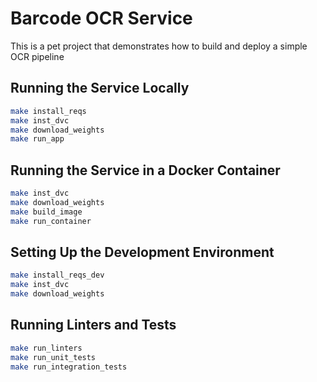 # Barcode OCR Service

This is a pet project that demonstrates how to build and deploy a simple OCR pipeline

## Running the Service Locally
```bash
make install_reqs
make inst_dvc
make download_weights
make run_app
```

## Running the Service in a Docker Container
```bash
make inst_dvc
make download_weights
make build_image
make run_container
```

## Setting Up the Development Environment
```bash
make install_reqs_dev
make inst_dvc
make download_weights
```

## Running Linters and Tests
```bash
make run_linters
make run_unit_tests
make run_integration_tests
```

